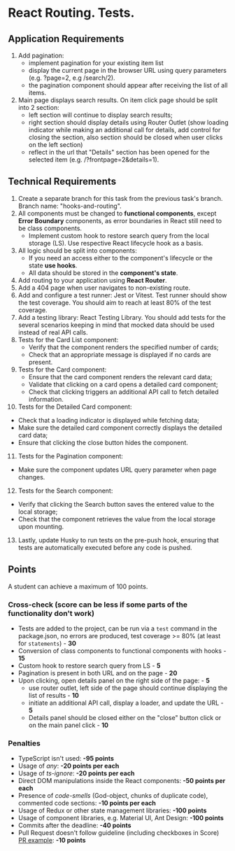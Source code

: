 # React Routing. Tests.

## Application Requirements

1. Add pagination:
   - implement pagination for your existing item list
   - display the current page in the browser URL using query parameters (e.g. ?page=2, e.g /search/2).
   - the pagination component should appear after receiving the list of all items.
2. Main page displays search results. On item click page should be split into 2 section:
   - left section will continue to display search results;
   - right section should display details using Router Outlet (show loading indicator while making an additional call for details, add control for closing the section, also section should be closed when user clicks on the left section)
   - reflect in the url that "Details" section has been opened for the selected item (e.g. /?frontpage=2&details=1).

## Technical Requirements

1. Create a separate branch for this task from the previous task's branch. Branch name: "hooks-and-routing".
2. All components must be changed to **functional components**, except **Error Boundary** components, as error boundaries in React still need to be class components.
   - Implement custom hook to restore search query from the local storage (LS). Use respective React lifecycle hook as a basis.
3. All logic should be split into components:
   - If you need an access either to the component's lifecycle or the state **use hooks**.
   - All data should be stored in the **component's state**.
4. Add routing to your application using **React Router**.
5. Add a 404 page when user navigates to non-existing route.
6. Add and configure a test runner: Jest or Vitest. Test runner should show the test coverage. You should aim to reach at least 80% of the test coverage.
7. Add a testing library: React Testing Library. You should add tests for the several scenarios keeping in mind that mocked data should be used instead of real API calls.
8. Tests for the Card List component:
   - Verify that the component renders the specified number of cards;
   - Check that an appropriate message is displayed if no cards are present.
9. Tests for the Card component:
   - Ensure that the card component renders the relevant card data;
   - Validate that clicking on a card opens a detailed card component;
   - Check that clicking triggers an additional API call to fetch detailed information.
10. Tests for the Detailed Card component:

- Check that a loading indicator is displayed while fetching data;
- Make sure the detailed card component correctly displays the detailed card data;
- Ensure that clicking the close button hides the component.

11. Tests for the Pagination component:

- Make sure the component updates URL query parameter when page changes.

12. Tests for the Search component:

- Verify that clicking the Search button saves the entered value to the local storage;
- Check that the component retrieves the value from the local storage upon mounting.

13. Lastly, update Husky to run tests on the pre-push hook, ensuring that tests are automatically executed before any code is pushed.

## Points

A student can achieve a maximum of 100 points.

### Cross-check (score can be less if some parts of the functionality don't work)

- Tests are added to the project, can be run via a `test` command in the package.json, no errors are produced, test coverage >= 80% (at least for `statements`) - **30**
- Conversion of class components to functional components with hooks - **15**
- Custom hook to restore search query from LS - **5**
- Pagination is present in both URL and on the page - **20**
- Upon clicking, open details panel on the right side of the page: - **5**
  - use router outlet, left side of the page should continue displaying the list of results - **10**
  - initiate an additional API call, display a loader, and update the URL - **5**
  - Details panel should be closed either on the "close" button click or on the main panel click - **10**

### Penalties

- TypeScript isn't used: **-95 points**
- Usage of _any_: **-20 points per each**
- Usage of _ts-ignore_: **-20 points per each**
- Direct DOM manipulations inside the React components: **-50 points per each**
- Presence of _code-smells_ (God-object, chunks of duplicate code), commented code sections: **-10 points per each**
- Usage of Redux or other state management libraries: **-100 points**
- Usage of component libraries, e.g. Material UI, Ant Design: **-100 points**
- Commits after the deadline: **-40 points**
- Pull Request doesn't follow guideline (including checkboxes in Score) [PR example](https://docs.rs.school/#/en/pull-request-review-process?id=pull-request-description-must-contain-the-following): **-10 points**
